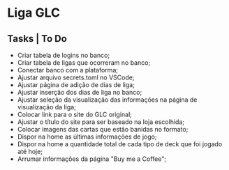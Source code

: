 # Liga GLC

## Tasks | To Do

- Criar tabela de logins no banco;
- Criar tabela de ligas que ocorreram no banco;
- Conectar banco com a plataforma;
- Ajustar arquivo secrets.toml no VSCode;
- Ajustar página de adição de dias de liga;
- Ajustar inserção dos dias de liga no banco;
- Ajustar seleção da visualização das informações na página de visualização da liga;
- Colocar link para o site do GLC original;
- Ajustar o título do site para ser baseado na loja escolhida;
- Colocar imagens das cartas que estão banidas no formato;
- Dispor na home as últimas informações de jogo;
- Dispor na home a quantidade total de cada tipo de deck que foi jogado até hoje;
- Arrumar informações da página "Buy me a Coffee";